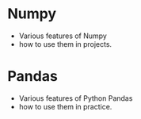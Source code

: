 
# Numpy

<ul>
<li>Various features of Numpy </li>
<li>how to use them in projects.</li>
</ul>


# Pandas

<ul>
<li>Various features of Python Pandas </li>
<li>how to use them in practice.</li>
</ul>
